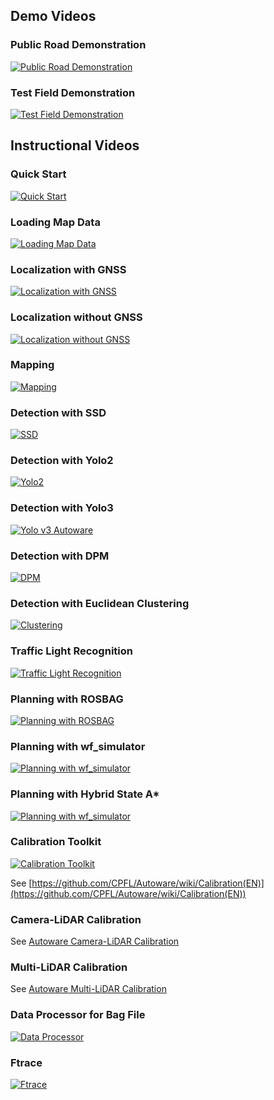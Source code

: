 ## Demo Videos

### Public Road Demonstration
[![Public Road Demonstration](http://img.youtube.com/vi/5DaQBZvZwAI/mqdefault.jpg)](https://www.youtube.com/watch?v=5DaQBZvZwAI)

### Test Field Demonstration
[![Test Field Demonstration](http://img.youtube.com/vi/zujGfJcZCpQ/mqdefault.jpg)](https://www.youtube.com/watch?v=zujGfJcZCpQ)

## Instructional Videos

### Quick Start
[![Quick Start](http://img.youtube.com/vi/NDNcy0C-Has/mqdefault.jpg)](https://www.youtube.com/watch?v=NDNcy0C-Has)

### Loading Map Data
[![Loading Map Data](http://img.youtube.com/vi/OpvTeTaiXo4/mqdefault.jpg)](https://www.youtube.com/watch?v=OpvTeTaiXo4)

### Localization with GNSS
[![Localization with GNSS](http://img.youtube.com/vi/sul-osvg42A/mqdefault.jpg)](https://www.youtube.com/watch?v=sul-osvg42A)

### Localization without GNSS
[![Localization without GNSS](http://img.youtube.com/vi/ODlxMzGTJzw/mqdefault.jpg)](https://www.youtube.com/watch?v=ODlxMzGTJzw)

### Mapping
[![Mapping](http://img.youtube.com/vi/ss6Blrz23h8/mqdefault.jpg)](https://www.youtube.com/watch?v=ss6Blrz23h8)

### Detection with SSD
[![SSD](http://img.youtube.com/vi/EjamMJjkjBA/mqdefault.jpg)](https://youtu.be/EjamMJjkjBA)

### Detection with Yolo2
[![Yolo2](http://img.youtube.com/vi/gG_ojWOmDO0/mqdefault.jpg)](https://youtu.be/gG_ojWOmDO0)

### Detection with Yolo3
[![Yolo v3 Autoware](https://img.youtube.com/vi/pO4vM4ehI98/0.jpg)](https://www.youtube.com/watch?v=pO4vM4ehI98)

### Detection with DPM
[![DPM](http://img.youtube.com/vi/P_BFQNbudlg/mqdefault.jpg)](https://youtu.be/P_BFQNbudlg)

### Detection with Euclidean Clustering
[![Clustering](http://img.youtube.com/vi/Tma2DKMxt4Y/mqdefault.jpg)](https://youtu.be/Tma2DKMxt4Y)

### Traffic Light Recognition
[![Traffic Light Recognition](http://img.youtube.com/vi/KmOdBms9r2w/mqdefault.jpg)](https://youtu.be/KmOdBms9r2w)

### Planning with ROSBAG
[![Planning with ROSBAG](http://img.youtube.com/vi/B3UUKFM6Hqg/mqdefault.jpg)](https://www.youtube.com/watch?v=B3UUKFM6Hqg)

### Planning with wf_simulator
[![Planning with wf_simulator](http://img.youtube.com/vi/HwB2NKqj2yg/mqdefault.jpg)](https://www.youtube.com/watch?v=HwB2NKqj2yg)

### Planning with Hybrid State A*
[![Planning with wf_simulator](http://img.youtube.com/vi/1WiqAHZHj8U/mqdefault.jpg)](https://www.youtube.com/watch?v=1WiqAHZHj8U)

### Calibration Toolkit
[![Calibration Toolkit](http://img.youtube.com/vi/pfBmfgHf6zg/mqdefault.jpg)](https://www.youtube.com/watch?v=pfBmfgHf6zg)

See [https://github.com/CPFL/Autoware/wiki/Calibration(EN)](https://github.com/CPFL/Autoware/wiki/Calibration(EN))

### Camera-LiDAR Calibration
See [Autoware Camera-LiDAR Calibration](ros/src/sensing/fusion/packages/autoware_camera_lidar_calibrator/README.md)

### Multi-LiDAR Calibration
See [Autoware Multi-LiDAR Calibration](ros/src/sensing/fusion/packages/multi_lidar_calibrator/README.md)

### Data Processor for Bag File
[![Data Processor](http://img.youtube.com/vi/M38Obmy-3Ko/mqdefault.jpg)](https://youtu.be/M38Obmy-3Ko)

### Ftrace
[![Ftrace](http://img.youtube.com/vi/RoIqKgerDUw/mqdefault.jpg)](https://youtu.be/RoIqKgerDUw)
